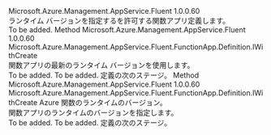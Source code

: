 <Type Name="IWithRuntimeVersion" FullName="Microsoft.Azure.Management.AppService.Fluent.FunctionApp.Definition.IWithRuntimeVersion">
  <TypeSignature Language="C#" Value="public interface IWithRuntimeVersion" />
  <TypeSignature Language="ILAsm" Value=".class public interface auto ansi abstract IWithRuntimeVersion" />
  <TypeSignature Language="DocId" Value="T:Microsoft.Azure.Management.AppService.Fluent.FunctionApp.Definition.IWithRuntimeVersion" />
  <TypeSignature Language="VB.NET" Value="Public Interface IWithRuntimeVersion" />
  <TypeSignature Language="F#" Value="type IWithRuntimeVersion = interface" />
  <AssemblyInfo>
    <AssemblyName>Microsoft.Azure.Management.AppService.Fluent</AssemblyName>
    <AssemblyVersion>1.0.0.60</AssemblyVersion>
  </AssemblyInfo>
  <Interfaces />
  <Docs>
    <summary>
            ランタイム バージョンを指定するを許可する関数アプリ定義します。
            </summary>
    <remarks>To be added.</remarks>
  </Docs>
  <Members>
    <Member MemberName="WithLatestRuntimeVersion">
      <MemberSignature Language="C#" Value="public Microsoft.Azure.Management.AppService.Fluent.FunctionApp.Definition.IWithCreate WithLatestRuntimeVersion ();" />
      <MemberSignature Language="ILAsm" Value=".method public hidebysig newslot virtual instance class Microsoft.Azure.Management.AppService.Fluent.FunctionApp.Definition.IWithCreate WithLatestRuntimeVersion() cil managed" />
      <MemberSignature Language="DocId" Value="M:Microsoft.Azure.Management.AppService.Fluent.FunctionApp.Definition.IWithRuntimeVersion.WithLatestRuntimeVersion" />
      <MemberSignature Language="VB.NET" Value="Public Function WithLatestRuntimeVersion () As IWithCreate" />
      <MemberSignature Language="F#" Value="abstract member WithLatestRuntimeVersion : unit -&gt; Microsoft.Azure.Management.AppService.Fluent.FunctionApp.Definition.IWithCreate" Usage="iWithRuntimeVersion.WithLatestRuntimeVersion " />
      <MemberType>Method</MemberType>
      <AssemblyInfo>
        <AssemblyName>Microsoft.Azure.Management.AppService.Fluent</AssemblyName>
        <AssemblyVersion>1.0.0.60</AssemblyVersion>
      </AssemblyInfo>
      <ReturnValue>
        <ReturnType>Microsoft.Azure.Management.AppService.Fluent.FunctionApp.Definition.IWithCreate</ReturnType>
      </ReturnValue>
      <Parameters />
      <Docs>
        <summary>
            関数アプリの最新のランタイム バージョンを使用します。
            </summary>
        <returns>To be added.</returns>
        <remarks>To be added.</remarks>
        <return>定義の次のステージ。</return>
      </Docs>
    </Member>
    <Member MemberName="WithRuntimeVersion">
      <MemberSignature Language="C#" Value="public Microsoft.Azure.Management.AppService.Fluent.FunctionApp.Definition.IWithCreate WithRuntimeVersion (string version);" />
      <MemberSignature Language="ILAsm" Value=".method public hidebysig newslot virtual instance class Microsoft.Azure.Management.AppService.Fluent.FunctionApp.Definition.IWithCreate WithRuntimeVersion(string version) cil managed" />
      <MemberSignature Language="DocId" Value="M:Microsoft.Azure.Management.AppService.Fluent.FunctionApp.Definition.IWithRuntimeVersion.WithRuntimeVersion(System.String)" />
      <MemberSignature Language="VB.NET" Value="Public Function WithRuntimeVersion (version As String) As IWithCreate" />
      <MemberSignature Language="F#" Value="abstract member WithRuntimeVersion : string -&gt; Microsoft.Azure.Management.AppService.Fluent.FunctionApp.Definition.IWithCreate" Usage="iWithRuntimeVersion.WithRuntimeVersion version" />
      <MemberType>Method</MemberType>
      <AssemblyInfo>
        <AssemblyName>Microsoft.Azure.Management.AppService.Fluent</AssemblyName>
        <AssemblyVersion>1.0.0.60</AssemblyVersion>
      </AssemblyInfo>
      <ReturnValue>
        <ReturnType>Microsoft.Azure.Management.AppService.Fluent.FunctionApp.Definition.IWithCreate</ReturnType>
      </ReturnValue>
      <Parameters>
        <Parameter Name="version" Type="System.String" />
      </Parameters>
      <Docs>
        <param name="version">Azure 関数のランタイムのバージョン。</param>
        <summary>
            関数アプリのランタイムのバージョンを指定します。
            </summary>
        <returns>To be added.</returns>
        <remarks>To be added.</remarks>
        <return>定義の次のステージ。</return>
      </Docs>
    </Member>
  </Members>
</Type>